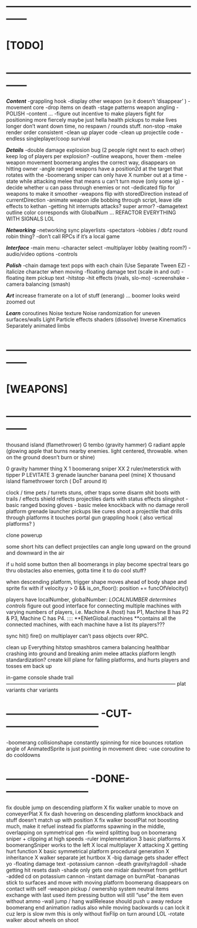 # ————————————————————
# [TODO]
# ————————————————————

_**Content**_
-grappling hook 
-display other weapon (so it doesn’t ‘disappear’ )
-movement core
-drop items on death
-stage patterns 
weapon angling
-POLISH
-content
…
-figure out incentive to make players fight for positioning more fiercely
		maybe just hella health pickups to make lives longer
		don’t want down time, no respawn / rounds stuff. non-stop
-make render order consistent
-clean up player code
-clean up projectile code
-endless singleplayer/coop survival 

_**Details**_
-double damage explosion bug (2 people right next to each other)
	keep log of players per explosion? 
-outline weapons, hover them
-melee weapon movement
boomerang angles the correct way, disappears on hitting owner
-angle ranged weapons
	have a position2d at the target that rotates with the
-boomerang sniper can only have X number out at a time
-state while attacking melee that means u can’t turn move (only some ig)
-decide whether u can pass through enemies or not
-dedicated flip for weapons to make it smoother
-weapons flip with storedDirection instead of currentDirection
-animate weapon idle bobbing through script, leave idle effects to kethan
-getting hit interrupts attacks? super armor?
-damagetext outline color corresponds with GlobalNum
…
REFACTOR EVERYTHING WITH SIGNALS LOL

_**Networking**_
-networking sync playerlists
-spectators
-lobbies / dbfz round robin thing?
-don’t call RPCs if it’s a local game

_**Interface**_
-main menu
-character select
-multiplayer lobby (waiting room?)
-audio/video options
-controls

_**Polish**_
-chain damage text pops with each chain (Use Separate Tween EZ)
-italicize character when moving
-floating damage text (scale in and out)
-floating item pickup text 
-hitstop
-hit effects (rivals, slo-mo)
-screenshake
-camera balancing (smash)


_**Art**_
increase framerate on a lot of stuff (enerang)
…
boomer looks weird zoomed out


_**Learn**_
coroutines
Noise texture
Noise randomization for uneven surfaces/walls 
Light
Particle effects
shaders (dissolve)
Inverse Kinematics
Separately animated limbs

# ————————————————————
# [WEAPONS]
# ————————————————————
thousand island (flamethrower) G
tembo (gravity hammer) G
radiant apple (glowing apple that burns nearby enemies. light centered, throwable. when on the ground doesn’t burn or shine)

0 gravity hammer thing X
1 boomerang sniper XX
2 ruler/meterstick with tipper P LEVITATE
3 grenade launcher banana peel (mine)  X
thousand island flamethrower
torch ( DoT around it)

clock / time 
pets / turrets
stuns, other traps
some disarm shit
boots with trails / effects
shield reflects projectiles
darts with status effects
slingshot - basic ranged
boxing gloves - basic melee
knockback with no damage
reroll platform grenade launcher
pickups like cures 
shoot a projectile that drills through platforms it touches 
portal gun 
grappling hook  ( also vertical platforms? )


clone powerup

some short hits can deflect projectiles
can angle long upward on the ground and downward in the air 


if u hold some button then all boomerangs in play become spectral tears 
	go thru obstacles also enemies, gotta time it to do cool stuff? 

when descending platform, trigger shape moves ahead of body shape and sprite
fix with    if velocity.y > 0 && is_on_floor(): 
					position += funcOfVelocity()

players have localNumber, globalNumber: _LOCALNUMBER determines controls_
figure out good interface for connecting multiple machines with varying numbers of players, i.e. Machine A (host) has P1, Machine B has P2 & P3, Machine C has P4.
:::: **ENetGlobal.machines **contains all the connected machines, with each machine have a list its players??? 

sync hit() fire() on multiplayer
can’t pass objects over RPC.

clean up Everything
hitstop
smashbros camera balancing
healthbar crashing into ground and breaking anim 
melee attacks
platform length standardization? 
create kill plane for falling platforms, and hurts players and tosses em back up

in-game console 
shade trail
—————————————————————————————————
plat variants
char variants

# —————————  -CUT-  —————————

-boomerang collisionshape constantly spinning for nice bounces
	rotation angle of AnimatedSprite is just pointing in movement direc
-use coroutine to do cooldowns

# ———————— -DONE- ————————

fix double jump on descending platform X
fix walker unable to move on conveyerPlat X
fix dash hovering on descending platform
knockback and stuff doesn’t match up with position X
fix walker boostPlat not boosting much, make it refuel instead
fix platforms spawning in the middle, overlapping on symmetrical gen
-fix weird splitting bug on boomerang sniper + clipping at high speeds 
-ruler implementation
3 basic platforms X
boomerangSniper works to the left X
local multiplayer X
attacking X
getting hurt function X
basic symmetrical platform procedural generation X
inheritance X
walker separate jet hurtbox X
-big damage gets shader effect yo
-floating damage text
-potassium cannon
-death gravity/ragdoll
-shade getting hit resets dash
-shade only gets one midair dashreset from getHurt
-added cd on potassium cannon
-instant damage on burnPlat
-bananas stick to surfaces and move with moving platform
boomerang disappears on contact with self
-weapon pickup / ownership system
	neutral items exchange with last used item
		pressing button will still “use” the item even without ammo
-wall jump / hang
wallRelease should push u away
reduce boomerang end animation radius 
		also while moving backwards u can lock it cuz lerp is slow
				nvm this is only without fixFlip on turn around LOL
-rotate walker about wheels on shoot

